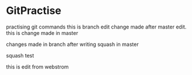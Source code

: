 # GitPractise
practising git commands
this is branch edit
change made after master edit.
this is change made in master

changes made in branch after writing squash in master

squash test

this is edit from webstrom